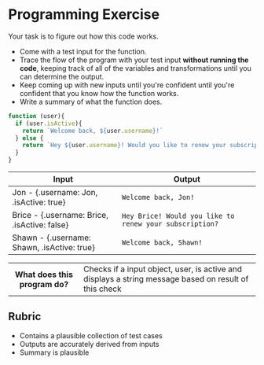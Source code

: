 # Programming Exercise

Your task is to figure out how this code works.

* Come with a test input for the function.
* Trace the flow of the program with your test input **without running the code**, keeping track of all of the variables and transformations until you can determine the output.
* Keep coming up with new inputs until you're confident until you're confident that you know how the function works.
* Write a summary of what the function does.

```js
function (user){
  if (user.isActive){
    return `Welcome back, ${user.username}!`
  } else {
    return `Hey ${user.username}! Would you like to renew your subscription?`
  }
}
```

| Input | Output |
| ----- | ------ |
|   Jon - {.username: Jon, .isActive: true}    |    `Welcome back, Jon!`    | 
|   Brice - {.username: Brice, .isActive: false}    |   `Hey Brice! Would you like to renew your subscription?`     | 
|   Shawn - {.username: Shawn, .isActive: true}    |    `Welcome back, Shawn!`    | 

<table>
  <tr>
    <th>What does this program do?</th>
    <td>Checks if a input object, user, is active and displays a string message based on result of this check</td>
  </tr>
</table>

## Rubric

* Contains a plausible collection of test cases
* Outputs are accurately derived from inputs
* Summary is plausible
